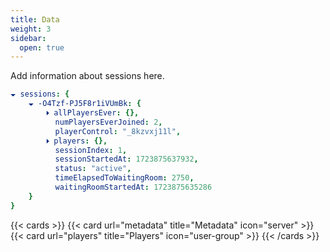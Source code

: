 ```yaml
---
title: Data
weight: 3
sidebar:
  open: true
---
```


Add information about sessions here.

```yaml
🞃 sessions: {
    🞃 -O4Tzf-PJ5F8r1iVUmBk: {
        🞂 allPlayersEver: {},
          numPlayersEverJoined: 2,
          playerControl: "_8kzvxj11l",
        🞂 players: {},
          sessionIndex: 1,
          sessionStartedAt: 1723875637932,
          status: "active",
          timeElapsedToWaitingRoom: 2750,
          waitingRoomStartedAt: 1723875635286
    }
}
```

{{< cards >}}
  {{< card url="metadata" title="Metadata" icon="server" >}}
  {{< card url="players" title="Players" icon="user-group" >}}
{{< /cards >}}
